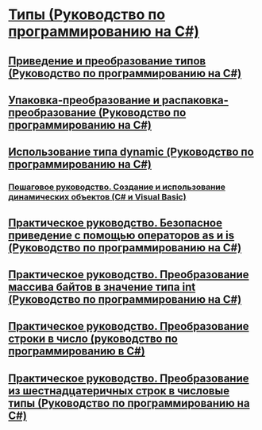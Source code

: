 # [Типы (Руководство по программированию на C#)](index.md)
## [Приведение и преобразование типов (Руководство по программированию на C#)](casting-and-type-conversions.md)
## [Упаковка-преобразование и распаковка-преобразование (Руководство по программированию на C#)](boxing-and-unboxing.md)
## [Использование типа dynamic (Руководство по программированию на C#)](using-type-dynamic.md)
### [Пошаговое руководство. Создание и использование динамических объектов (C# и Visual Basic)](walkthrough-creating-and-using-dynamic-objects.md)
## [Практическое руководство. Безопасное приведение с помощью операторов as и is (Руководство по программированию на C#)](how-to-safely-cast-by-using-as-and-is-operators.md)
## [Практическое руководство. Преобразование массива байтов в значение типа int (Руководство по программированию на C#)](how-to-convert-a-byte-array-to-an-int.md)
## [Практическое руководство. Преобразование строки в число (руководство по программированию в C#)](how-to-convert-a-string-to-a-number.md)
## [Практическое руководство. Преобразование из шестнадцатеричных строк в числовые типы (Руководство по программированию на C#)](how-to-convert-between-hexadecimal-strings-and-numeric-types.md)
